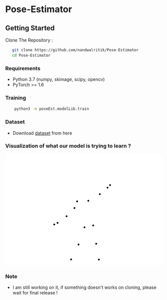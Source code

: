 # Pose-Estimator
## Getting Started
Clone The Repository    :
```bash
   git clone https://github.com/nandwalritik/Pose-Estimator
   cd Pose-Estimator
```
### Requirements
* Python 3.7 (numpy, skimage, scipy, opencv)  
* PyTorch >= 1.6

### Training
``` bash
    python3 -m poseEst.modelLib.train
```
### Dataset
* Download [dataset](https://www.kaggle.com/nandwalritik/yoga-pose-videos-dataset) from here

### Visualization of what our model is trying to learn ?
<img src='./poseEst/demoImages/SamplePose.gif' width=500>

### Note
* I am still working on it, if something doesn't works on cloning, please wait for final release !

